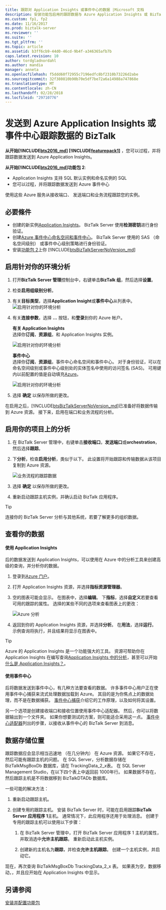 ```yaml
---
title: 跟踪对 Application Insights 或事件中心的数据 |Microsoft 文档
description: 安装功能包启用的跟踪数据与 Azure Application Insights 或 BizTalk Server 中的 Azure 事件中心的分析
ms.custom: fp1, fp2
ms.date: 11/16/2017
ms.prod: biztalk-server
ms.reviewer: ''
ms.suite: ''
ms.tgt_pltfrm: ''
ms.topic: article
ms.assetid: b3ff6cb9-44d0-46cd-9b4f-a346365afb7b
caps.latest.revision: 10
author: tordgladnordahl
ms.author: mandia
manager: anneta
ms.openlocfilehash: f5ddd60f72955c7196edfc8bf2310b73226d2abe
ms.sourcegitcommit: 32f380810b90b70e5df7be72a6a14988a747868e
ms.translationtype: MT
ms.contentlocale: zh-CN
ms.lasthandoff: 02/28/2018
ms.locfileid: "29710776"
---
```

# <a name="send-biztalk-tracking-data-to-azure-application-insights-or-event-hubs"></a>发送到 Azure Application Insights 或事件中心跟踪数据的 BizTalk

**从开始[!INCLUDE[bts2016_md](../includes/bts2016-md.md)] [!INCLUDE[featurepack1](../includes/featurepack1.md)]** ，您可以过程，并将跟踪数据发送到 Azure Application Insights。 
          
**从开始[!INCLUDE[bts2016_md](../includes/bts2016-md.md)]功能包 2**:

* Application Insights 支持 SQL 默认实例和命名实例的 SQL
* 您可以过程，并将跟踪数据发送到 Azure 事件中心

使用这些 Azure 服务从接收端口、 发送端口和业务流程跟踪您的实例。

## <a name="prerequisites"></a>必要條件
* 创建的新实例[Application Insights](https://docs.microsoft.com/azure/application-insights/app-insights-create-new-resource)。 BizTalk Server 使用**检测密钥**进行身份验证。
* 创建[Azure 事件中心命名空间和事件中心](https://docs.microsoft.com/azure/event-hubs/event-hubs-create)。 BizTalk Server 使用的 SAS （命名空间级别） 或事件中心级别策略进行身份验证。
* 安装[功能包 2](https://aka.ms/bts2016fp2)上你 [!INCLUDE[btsBizTalkServerNoVersion_md](../includes/btsbiztalkservernoversion-md.md)]

## <a name="enable-analytics-for-your-environment"></a>启用针对你的环境分析

1. 打开**BizTalk Server 管理**控制台中，右键单击**BizTalk 组**，然后选择**设置**。 
2. 检查**启用组级别分析**。
3. 有关**目标类型**，选择**Application Insight**或**事件中心**从列表中。
    ![启用针对你的环境分析](../core/media/environmentsettingapplicationinishgt.PNG)

4. 有关**连接参数**，选择 **...** 按钮，和**登录**到你的 Azure 帐户。  

    **有关 Application Insights**  
    选择你**订阅**，**资源组**，和 Application Insights 实例。

    ![启用针对你的环境分析](../core/media/analytics-group-application-insights.png)

    **事件中心**  
    选择你**订阅**，**资源组**，事件中心命名空间和事件中心。 对于身份验证，可以在命名空间级别或事件中心级别处的实体签名中使用的访问签名 (SAS)。 可用键内以前配置的值是自动填充[Azure](https://portal.azure.com)。

    ![启用针对你的环境分析](../core/media/send-tracking-data-to-azure.png)

5. 选择 **确定** 以保存所做的更改。 

在启用之后，[!INCLUDE[btsBizTalkServerNoVersion_md](../includes/btsbiztalkservernoversion-md.md)]已准备好将数据传输到 Azure 资源。 接下来，启用在端口和业务流程的分析。 

## <a name="enable-analytics-on-your-artifacts"></a>启用你的项目上的分析

1. 在 BizTalk Server 管理中，右键单击**接收端口**，**发送端口**或**orchestration**，然后选择**跟踪**。
2. 下**分析**，检查**启用分析**，类似于以下。 此设置将开始跟踪和传输数据从该项目复制到 Azure 资源。
    
    ![业务流程的跟踪数据](../core/media/orchestrationsettingsapplicationinsight.PNG)

3. 选择 **确定** 以保存所做的更改。
4. 重新启动跟踪主机实例，并确认启动 BizTalk 应用程序。

> [!TIP]
> 连接你的 BizTalk Server 分析与其他系统，若要了解更多的组织数据。

## <a name="view-your-data"></a>查看你的数据

#### <a name="use-application-insights"></a>使用 Application Insights
后的数据发送到 Application Insights，可以使用在 Azure 中的分析工具来创建高级的查询，并分析你的数据。

1. 登录到[Azure 门户](https://portal.azure.com)。
2. 打开 Application Insights 资源，并选择**指标资源管理器**。
3. 空的图表可能会显示。 在图表中，选择**编辑**。 下**指标**，选择**自定义**若要查看可用的跟踪的属性。 选择的某些不同的选项来查看图表上的更改： 

    ![Azure 分析](../core/media/azure-stream-metrics-custom.png)

4. 返回到你的 Application Insights 资源，并选择**分析**。 在**用法**，选择**运行**。 示例查询将执行，并且结果将显示在图表中。  

> [!TIP]
> Azure 的 Application Insights 是一个功能强大的工具。 资源可帮助你在 Application Insights 在编写查询[Application Insights 中的分析](https://docs.microsoft.com/azure/application-insights/app-insights-analytics)，甚至可以开始[什么是 Application Insights？](https://docs.microsoft.com/azure/application-insights/app-insights-overview)。

#### <a name="use-event-hubs"></a>使用事件中心
后将数据发送到事件中心，有几种方法要查看的数据。 许多事件中心用户正在使用事件中心捕获来流式处理数据加载到 Azure。 其目的是为你焦点上的数据处理，而不是在数据捕获。 [事件中心捕获](https://docs.microsoft.com/azure/event-hubs/event-hubs-capture-overview)介绍它的工作原理，以及如何将其设置。

另一个选项是创建接收端口和接收位置使用事件中心适配器。 然后，你可以将数据输出到一个文件夹。 如果你想要测试的方案，则可能适合采用这一点。 [事件中心适配器](event-hubs-adapter.md)列出的步骤，以接收从事件中心的 BizTalk Server 到消息。

## <a name="where-the-data-is-stored"></a>数据存储位置

跟踪数据应会显示相当迅速地 （在几分钟内） 在 Azure 资源。 如果它不存在，然后可能有跟踪主机的问题。 在 SQL Server，分析数据存储在 BizTalkMsgBoxDb 数据库，请在 TrackingData_2_*x*表。 在 SQL Server Management Studio，在以下四个表上中返回前 1000年行。 如果数据不存在，然后跟踪主机是不将数据移到 BizTalkDTADb 数据库。 

一些可能的解决方法：

1. 重新启动跟踪主机。
2. 创建专用的跟踪主机。 安装 BizTalk Server 时，可能在启用跟踪**BizTalk Server 应用程序 1**主机。 通常情况下，此应用程序还用于处理消息。 创建于专用的跟踪主机可以使用以下步骤： 

    1. 在 BizTalk Server 管理中，打开 BizTalk Server 应用程序 1 主机的属性，并取消选中**允许主机跟踪**。 重新启动此主机实例。

    2. 创建新的主机名为**跟踪**，并检查**允许主机跟踪**。 创建一个主机实例，并启动它。

现在，再次查询 BizTalkMsgBoxDb TrackingData_2_x 表。 如果表为空，数据移动，，并且应开始在 Application Insights 中显示。
    
## <a name="see-also"></a>另请参阅
 [安装并配置功能包](../core/configure-the-feature-pack.md)